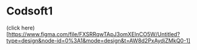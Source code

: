 # Codsoft1
(click here)
[https://www.figma.com/file/FXSRRqwTApJ3omXElnCO5W/Untitled?type=design&node-id=0%3A1&mode=design&t=AW8d2PxAydjZMkQ0-1]
